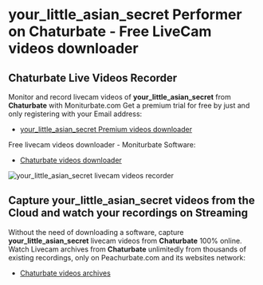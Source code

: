 # your_little_asian_secret Performer on Chaturbate - Free LiveCam videos downloader

## Chaturbate Live Videos Recorder

Monitor and record livecam videos of **your_little_asian_secret** from **Chaturbate** with Moniturbate.com
Get a premium trial for free by just and only registering with your Email address:
* [your_little_asian_secret Premium videos downloader](https://moniturbate.com/request-demo-licence-key.html)

Free livecam videos downloader - Moniturbate Software:
* [Chaturbate videos downloader](https://moniturbate.com/moniturbate-download-software.html)

![your_little_asian_secret livecam videos recorder](https://peachurnet.com/templates/moniturbate-software.png)


## Capture your_little_asian_secret videos from the Cloud and watch your recordings on Streaming

Without the need of downloading a software, capture **your_little_asian_secret** livecam videos from **Chaturbate** 100% online.
Watch Livecam archives from **Chaturbate** unlimitedly from thousands of existing recordings, only on Peachurbate.com and its websites network:
* [Chaturbate videos archives](https://peachurnet.com/)